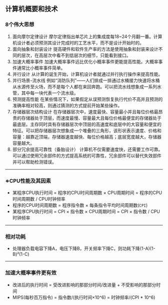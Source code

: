 ## 计算机概要和技术

### 8个伟大思想

1. 面向摩尔定律设计
	摩尔定律指出单芯片上的集成度每18~24个月翻一番。计算机设计者必须预测其设计完成时的工艺水平，而不是设计开始时的。
2. 面向抽象和封装设计
	提高硬件和软件生产率的方法是使用抽象和封装来设计不同的层次，在高层次中看不到低层次的细节，只能看到接口。
3. 加速大概率事件
	加速大概率事件远比优化小概率事件更能提高性能。大概率事件通常比小概率事件简单。
4. 并行设计
	从计算的诞生开始，计算机设计者就通过并行执行操作来提高性能。
5. 并行场景-流水线
	例如“消防队列”——人们排成一排通过水桶接力快速将水桶从水源传至火场，而不是每个人都在来回奔跑。可以把流水线想象成一系列水管，其中每一块代表一个流水级。
6. 预测提高性能
	在某些情况下，如果假定从误预测恢复执行代价不高并且预测的准确率相对较高，则通过猜测的方式提前开始某些操作。
7. 存储器层次结构设计
	在存储器层次中，速度最快、容量最小并且每位价格最昂贵的存储器处于顶层，而速度最慢、容量最大且每位价格最便宜的存储器处于最底层。主存同时具有存储器层次中顶层的高速度和底层中的大容量和便宜的特征。可以把存储器层次想象成一个堆叠的三角形，该形状表示速度、价格和容量：越靠近顶端，存储器速度越快、每位价格越高；底层宽度越大，存储器容量越大。
8. 部分冗余提高可靠性（备胎设计）
	计算机不仅需要速度快，还需要工作可靠。可以通过使用冗余部件的方式提高系统的可靠性，冗余部件可以替代失效部件并可以帮助检测错误。

------

### ※CPU性能及其因素

+ 某程序CPU执行时间 = 程序的CPU时间周期数 × CPU周期时间 = 程序的CPU时间周期数 / CPU时钟频率
+ 程序的CPU时间周期数 = 程序指令数 × 每条指令平均时间周期数(`CPI`)
+ 某程序CPU执行时间 = CPI × 指令数 × CPU周期时间  = CPI × 指令数 / CPU时钟频率

------

### 相对功耗

+ 处理器负载电容下降A，电压下降B，开关频率下降C，则功耗下降(1-A)(1-B)²(1-C)

------

### 加速大概率事件更有效

+ 改进后的执行时间 = 受改进影响的那部分时间/改进量 + 不受影响的那部分时间
+ MIPS(每秒百万指令) = 指令数/(执行时间×10^6) = 时钟频率/(CPI \* 10^6)